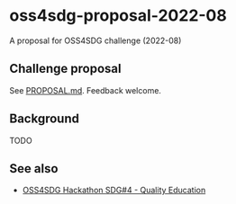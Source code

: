 # oss4sdg-proposal-2022-08
A proposal for OSS4SDG challenge (2022-08)

## Challenge proposal
See [PROPOSAL.md](PROPOSAL.md). Feedback welcome.

## Background
TODO

## See also
- [OSS4SDG Hackathon
SDG#4 - Quality Education](https://ideas.unite.un.org/moodleapp/Page/Overview)
